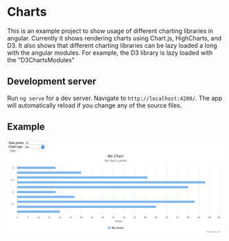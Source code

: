 # Charts

This is an example project to show usage of different charting libraries in angular. Currently it shows rendering charts using Chart.js, HighCharts, and D3. It also shows that different charting libraries can be lazy loaded a long with the angular modules. For example, the D3 library is lazy loaded with the "D3ChartsModules"

## Development server

Run `ng serve` for a dev server. Navigate to `http://localhost:4200/`. The app will automatically reload if you change any of the source files.

## Example
<img src="https://raw.githubusercontent.com/tdecker91/charts-example/master/src/assets/readme-screenshot.png" />
